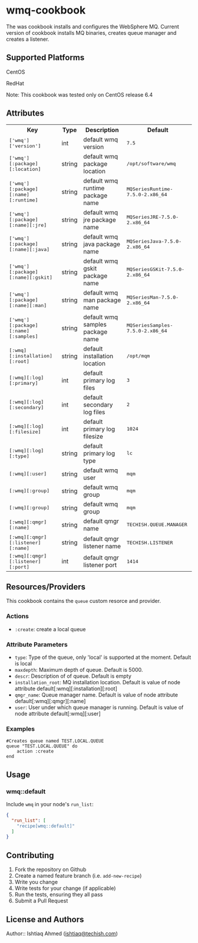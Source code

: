 # wmq-cookbook

The was cookbook installs and configures the WebSphere MQ. Current version of cookbook installs MQ binaries, creates queue manager and creates a listener.

## Supported Platforms

CentOS

RedHat

Note: This cookbook was tested only on CentOS release 6.4

## Attributes

<table>
  <tr>
    <th>Key</th>
    <th>Type</th>
    <th>Description</th>
    <th>Default</th>
  </tr>
  <tr>
    <td><tt>['wmq']['version']</tt></td>
    <td>int</td>
    <td>default wmq version</td>
    <td><tt>7.5</tt></td>
  </tr>
  <tr>
    <td><tt>['wmq'][:package][:location]</tt></td>
    <td>string</td>
    <td>default wmq package location</td>
    <td><tt>/opt/software/wmq</tt></td>
  </tr>
  <tr>
    <td><tt>['wmq'][:package][:name][:runtime]</tt></td>
    <td>string</td>
    <td>default wmq runtime package name</td>
    <td><tt>MQSeriesRuntime-7.5.0-2.x86_64</tt></td>
  </tr>
   <tr>
    <td><tt>['wmq'][:package][:name][:jre]</tt></td>
    <td>string</td>
    <td>default wmq jre package name</td>
    <td><tt>MQSeriesJRE-7.5.0-2.x86_64</tt></td>
  </tr>
   <tr>
    <td><tt>['wmq'][:package][:name][:java]</tt></td>
    <td>string</td>
    <td>default wmq java package name</td>
    <td><tt>MQSeriesJava-7.5.0-2.x86_64</tt></td>
  </tr>
   <tr>
    <td><tt>['wmq'][:package][:name][:gskit]</tt></td>
    <td>string</td>
    <td>default wmq gskit package name</td>
    <td><tt>MQSeriesGSKit-7.5.0-2.x86_64</tt></td>
  </tr>
  <tr>
    <td><tt>['wmq'][:package][:name][:man]</tt></td>
    <td>string</td>
    <td>default wmq man package name</td>
    <td><tt>MQSeriesMan-7.5.0-2.x86_64</tt></td>
  </tr>
  <tr>
    <td><tt>['wmq'][:package][:name][:samples]</tt></td>
    <td>string</td>
    <td>default wmq samples package name</td>
    <td><tt>MQSeriesSamples-7.5.0-2.x86_64</tt></td>
  </tr>
  <tr>
    <td><tt>[:wmq][:installation][:root]</tt></td>
    <td>string</td>
    <td>default installation location</td>
    <td><tt>/opt/mqm</tt></td>
  </tr>
  <tr>
    <td><tt>[:wmq][:log][:primary]</tt></td>
    <td>int</td>
    <td>default primary log files</td>
    <td><tt>3</tt></td>
  </tr>
  <tr>
    <td><tt>[:wmq][:log][:secondary]</tt></td>
    <td>int</td>
    <td>default secondary log files</td>
    <td><tt>2</tt></td>
  </tr>
  <tr>
    <td><tt>[:wmq][:log][:filesize]</tt></td>
    <td>int</td>
    <td>default primary log filesize</td>
    <td><tt>1024</tt></td>
  </tr>
  <tr>
    <td><tt>[:wmq][:log][:type]</tt></td>
    <td>string</td>
    <td>default primary log type</td>
    <td><tt>lc</tt></td>
  </tr>
  <tr>
    <td><tt>[:wmq][:user]</tt></td>
    <td>string</td>
    <td>default wmq user</td>
    <td><tt>mqm</tt></td>
  </tr>
  <tr>
    <td><tt>[:wmq][:group]</tt></td>
    <td>string</td>
    <td>default wmq group</td>
    <td><tt>mqm</tt></td>
  </tr>
  <tr>
    <td><tt>[:wmq][:group]</tt></td>
    <td>string</td>
    <td>default wmq group</td>
    <td><tt>mqm</tt></td>
  </tr>
  <tr>
    <td><tt>[:wmq][:qmgr][:name]</tt></td>
    <td>string</td>
    <td>default qmgr name</td>
    <td><tt>TECHISH.QUEUE.MANAGER</tt></td>
  </tr>
  <tr>
    <td><tt>[:wmq][:qmgr][:listener][:name]</tt></td>
    <td>string</td>
    <td>default qmgr listener name</td>
    <td><tt>TECHISH.LISTENER</tt></td>
  </tr>
  <tr>
    <td><tt>[:wmq][:qmgr][:listener][:port]</tt></td>
    <td>int</td>
    <td>default qmgr listener port</td>
    <td><tt>1414</tt></td>
  </tr>
</table>


## Resources/Providers

This cookbook contains the `queue` custom resorce and provider.
### Actions

- `:create`: create a local queue

### Attribute Parameters

- `type`: Type of the queue, only 'local' is supported at the moment. Default is local
- `maxdepth`: Maximum depth of queue. Default is 5000.
- `descr`: Description of  of queue. Default is empty
- `installation_root`: MQ installation location. Default is value of node attribute default[:wmq][:installation][:root]
- `qmgr_name`: Queue manager name. Default is value of node attribute default[:wmq][:qmgr][:name]
- `user`: User under which queue manager is running. Default is value of node attribute default[:wmq][:user]

### Examples
	
	#Creates queue named TEST.LOCAL.QUEUE
	queue "TEST.LOCAL.QUEUE" do
		action :create
	end

## Usage

### wmq::default

Include `wmq` in your node's `run_list`:

```json
{
  "run_list": [
    "recipe[wmq::default]"
  ]
}
```

## Contributing

1. Fork the repository on Github
2. Create a named feature branch (i.e. `add-new-recipe`)
3. Write you change
4. Write tests for your change (if applicable)
5. Run the tests, ensuring they all pass
6. Submit a Pull Request

## License and Authors

Author:: Ishtiaq Ahmed (ishtiaq@techish.com)
